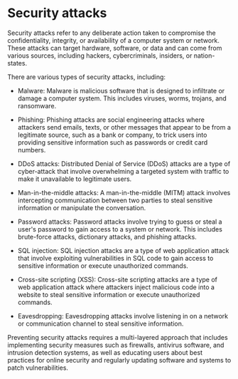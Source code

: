 # Security attacks

Security attacks refer to any deliberate action taken to compromise the confidentiality, integrity, or availability of a computer system or network. These attacks can target hardware, software, or data and can come from various sources, including hackers, cybercriminals, insiders, or nation-states.

There are various types of security attacks, including:

* Malware: Malware is malicious software that is designed to infiltrate or damage a computer system. This includes viruses, worms, trojans, and ransomware.

* Phishing: Phishing attacks are social engineering attacks where attackers send emails, texts, or other messages that appear to be from a legitimate source, such as a bank or company, to trick users into providing sensitive information such as passwords or credit card numbers.

* DDoS attacks: Distributed Denial of Service (DDoS) attacks are a type of cyber-attack that involve overwhelming a targeted system with traffic to make it unavailable to legitimate users.

* Man-in-the-middle attacks: A man-in-the-middle (MITM) attack involves intercepting communication between two parties to steal sensitive information or manipulate the conversation.

* Password attacks: Password attacks involve trying to guess or steal a user's password to gain access to a system or network. This includes brute-force attacks, dictionary attacks, and phishing attacks.

* SQL injection: SQL injection attacks are a type of web application attack that involve exploiting vulnerabilities in SQL code to gain access to sensitive information or execute unauthorized commands.

* Cross-site scripting (XSS): Cross-site scripting attacks are a type of web application attack where attackers inject malicious code into a website to steal sensitive information or execute unauthorized commands.

* Eavesdropping: Eavesdropping attacks involve listening in on a network or communication channel to steal sensitive information.

Preventing security attacks requires a multi-layered approach that includes implementing security measures such as firewalls, antivirus software, and intrusion detection systems, as well as educating users about best practices for online security and regularly updating software and systems to patch vulnerabilities.